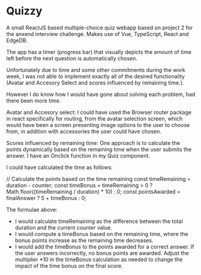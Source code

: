 # Quizzy
A small ReactJS based multiple-choice quiz webapp based on project 2 for the anxend interview challenge. Makes use of Vue, TypeScript, React and EdgeDB.

The app has a timer (progress bar) that visually depicts the amount of time left before the next question is automatically chosen.

Unfortunately due to time and some other commitments during the work week, I was not able to implement exactly all of the desired functionality (Avatar and Accesory Select and scores influenced by remaining time.).

However I do know how I would have gone about solving each problem, had there been more time.

Avatar and Accesory select: I could have used the Browser router package in react specifically for routing, from the avatar selection screen, which would have been a screen presenting image options to the user to choose from, in addition with accessories the user could have chosen.

Scores influenced by remaining time: One approach is to calculate the points dynamically based on the remaining time when the user submits the answer. I have an Onclick function in my Quiz component. 

I could have calculated the time as follows:

 // Calculate the points based on the time remaining
    const timeRemaining = duration - counter;
    const timeBonus = timeRemaining > 0 ? Math.floor((timeRemaining / duration) * 10) : 0;
    const pointsAwarded = finalAnswer ? 5 + timeBonus : 0;

The formulae above:
- I would calculate timeRemaining as the difference between the total duration and the current counter value.
- I would compute a timeBonus based on the remaining time, where the bonus points increase as the remaining time decreases.
- I would add the timeBonus to the points awarded for a correct answer.
If the user answers incorrectly, no bonus points are awarded.
Adjust the multiplier *10 in the timeBonus calculation as needed to change the impact of the time bonus on the final score.
